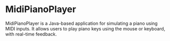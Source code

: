 # MidiPianoPlayer
MidiPianoPlayer is a Java-based application for simulating a piano using MIDI inputs. It allows users to play piano keys using the mouse or keyboard, with real-time feedback.
